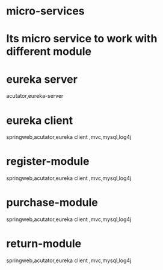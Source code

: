 # micro-services
# Its micro service to work with different module 

# eureka server
acutator,eureka-server

# eureka client
springweb,acutator,eureka client ,mvc,mysql,log4j

# register-module
springweb,acutator,eureka client ,mvc,mysql,log4j

# purchase-module
springweb,acutator,eureka client ,mvc,mysql,log4j

# return-module
springweb,acutator,eureka client ,mvc,mysql,log4j
